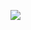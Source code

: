 ![](https://github.com/ShravanMeena/easebuzz-payment-integration-in-react/blob/main/src/easebuzz_preview.png?raw=true)
